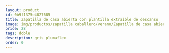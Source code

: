 ```yaml
---
layout: product
id: 0b9f1375e4827685
title: Zapatilla de casa abierta con plantilla extraíble de descanso
image: img/productos/zapatilla caballero/verano/Zapatilla de casa abierta con plantilla extraíble de descanso=28=doble=gris plumaflex.webp
price: 28
tags: doble
description: gris plumaflex
order: 0
---
```

